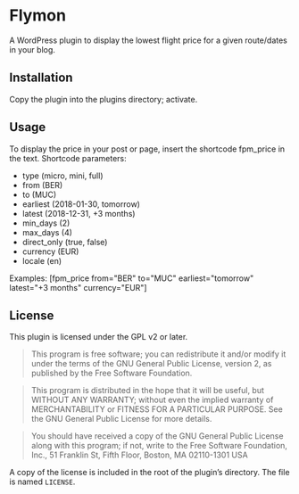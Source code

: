  # Flymon

A WordPress plugin to display the lowest flight price for a given route/dates in your blog.

## Installation

Copy the plugin into the plugins directory; activate.

## Usage

To display the price in your post or page, insert the shortcode fpm_price in the text.
Shortcode parameters:

- type (micro, mini, full)
- from (BER)
- to (MUC)
- earliest (2018-01-30, tomorrow)
- latest (2018-12-31, +3 months)
- min_days (2)
- max_days (4)
- direct_only (true, false)
- currency (EUR)
- locale (en)

Examples:
[fpm_price from="BER" to="MUC" earliest="tomorrow" latest="+3 months" currency="EUR"]

## License

This plugin is licensed under the GPL v2 or later.

> This program is free software; you can redistribute it and/or modify it under the terms of the GNU General Public License, version 2, as published by the Free Software Foundation.

> This program is distributed in the hope that it will be useful, but WITHOUT ANY WARRANTY; without even the implied warranty of MERCHANTABILITY or FITNESS FOR A PARTICULAR PURPOSE. See the GNU General Public License for more details.

> You should have received a copy of the GNU General Public License along with this program; if not, write to the Free Software Foundation, Inc., 51 Franklin St, Fifth Floor, Boston, MA 02110-1301 USA

A copy of the license is included in the root of the plugin’s directory. The file is named `LICENSE`.
